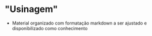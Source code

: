 # "Usinagem"

* Material organizado com formatação markdown a ser ajustado e disponibilizado como conhecimento